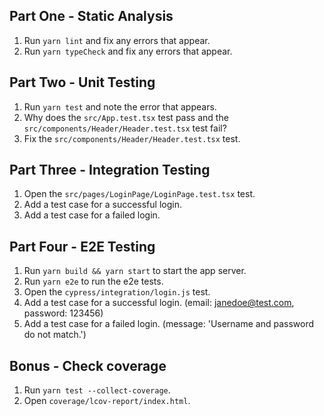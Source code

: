## Part One - Static Analysis

1. Run `yarn lint` and fix any errors that appear.
2. Run `yarn typeCheck` and fix any errors that appear.

## Part Two - Unit Testing

1. Run `yarn test` and note the error that appears.
2. Why does the `src/App.test.tsx` test pass and the `src/components/Header/Header.test.tsx` test fail?
3. Fix the `src/components/Header/Header.test.tsx` test.


## Part Three - Integration Testing

1. Open the `src/pages/LoginPage/LoginPage.test.tsx` test.
2. Add a test case for a successful login.
3. Add a test case for a failed login.

## Part Four - E2E Testing

1. Run `yarn build && yarn start` to start the app server.
2. Run `yarn e2e` to run the e2e tests.
3. Open the `cypress/integration/login.js` test.
4. Add a test case for a successful login. (email: janedoe@test.com, password: 123456)
5. Add a test case for a failed login. (message: 'Username and password do not match.')

## Bonus - Check coverage

1. Run `yarn test --collect-coverage`.
2. Open `coverage/lcov-report/index.html`.


